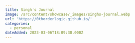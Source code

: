 ```yaml
---
title: Singh's Journal
image: /src/content/showcase/_images/singhs-journal.webp
url: 'https://0thorderlogic.github.io/'
categories:
  - personal
dateAdded: 2023-03-06T18:09:38.000Z
---
```


